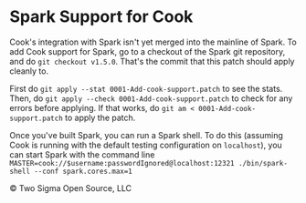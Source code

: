 # Spark Support for Cook

Cook's integration with Spark isn't yet merged into the mainline of Spark.
To add Cook support for Spark, go to a checkout of the Spark git repository, and do `git checkout v1.5.0`.
That's the commit that this patch should apply cleanly to.

First do `git apply --stat 0001-Add-cook-support.patch` to see the stats.
Then, do `git apply --check 0001-Add-cook-support.patch` to check for any errors before applying.
If that works, do `git am < 0001-Add-cook-support.patch` to apply the patch.

Once you've built Spark, you can run a Spark shell.
To do this (assuming Cook is running with the default testing configuration on `localhost`), you can start Spark with the command line `MASTER=cook://$username:passwordIgnored@localhost:12321 ./bin/spark-shell --conf spark.cores.max=1`

© Two Sigma Open Source, LLC
